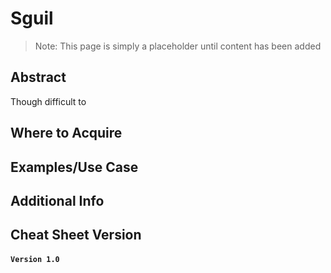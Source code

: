 Sguil
========

>Note: This page is simply a placeholder until content has been added


Abstract
--------

Though difficult to

Where to Acquire
---------


Examples/Use Case
---------


Additional Info
--------------

Cheat Sheet Version
--------------
#### **`Version 1.0`**
